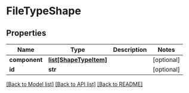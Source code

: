 # FileTypeShape

## Properties
Name | Type | Description | Notes
------------ | ------------- | ------------- | -------------
**component** | [**list[ShapeTypeItem]**](ShapeTypeItem.md) |  | [optional] 
**id** | **str** |  | [optional] 

[[Back to Model list]](../README.md#documentation-for-models) [[Back to API list]](../README.md#documentation-for-api-endpoints) [[Back to README]](../README.md)


